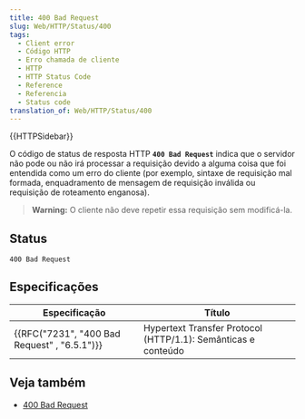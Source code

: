 ```yaml
---
title: 400 Bad Request
slug: Web/HTTP/Status/400
tags:
  - Client error
  - Código HTTP
  - Erro chamada de cliente
  - HTTP
  - HTTP Status Code
  - Reference
  - Referencia
  - Status code
translation_of: Web/HTTP/Status/400
---
```

{{HTTPSidebar}}

O código de status de resposta HTTP **`400 Bad Request`** indica que o servidor não pode ou não irá processar a requisição devido a alguma coisa que foi entendida como um erro do cliente (por exemplo, sintaxe de requisição mal formada, enquadramento de mensagem de requisição inválida ou requisição de roteamento enganosa).

> **Warning:** O cliente não deve repetir essa requisição sem modificá-la.

## Status

    400 Bad Request

## Especificações

| Especificação                                                | Título                                                        |
| ------------------------------------------------------------ | ------------------------------------------------------------- |
| {{RFC("7231", "400 Bad Request" , "6.5.1")}} | Hypertext Transfer Protocol (HTTP/1.1): Semânticas e conteúdo |

## Veja também

- [400 Bad Request](https://www.exai.com/blog/400-bad-request-error)
